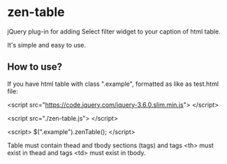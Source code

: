 # zen-table
jQuery plug-in for adding Select filter widget to your caption of html table.

It's simple and easy to use.

<h2>How to use?</h2>

If you have html table with class ".example", formatted as like as test.html file:

&lt;script src="https://code.jquery.com/jquery-3.6.0.slim.min.js"&gt; &lt;/script&gt;

&lt;script src="./zen-table.js"&gt; &lt;/script&gt;

&lt;script&gt;
	$(".example").zenTable();
&lt;/script&gt;

Table must contain thead and tbody sections (tags) and tags &lt;th&gt; must exist in thead and tags &lt;td&gt; must exist in tbody.